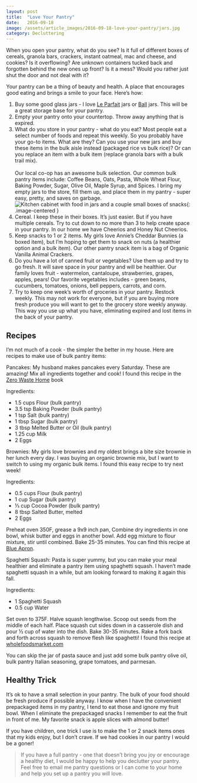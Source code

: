 ```yaml
---
layout: post
title:  "Love Your Pantry"
date:   2016-09-18
image: /assets/article_images/2016-09-18-love-your-pantry/jars.jpg
category: Decluttering
---
```


When you open your pantry, what do you see? Is it full of different boxes of cereals, granola bars, crackers, instant oatmeal, mac and cheese, and cookies? Is it overflowing? Are unknown containers  tucked back and forgotten behind the new ones up front? Is it a mess? Would you rather just shut the door and not deal with it?

Your pantry can be a thing of beauty and health. A place that encourages good eating and brings a smile to your face. Here’s how:

1. Buy some good glass jars - I love [Le Parfait](http://www.leparfait.com/) jars or [Ball](https://www.freshpreserving.com/jars/) jars. This will be a great storage base for your pantry.
2. Empty your pantry onto your countertop. Throw away anything that is expired.
3. What do you store in your pantry - what do you eat? Most people eat a select number of foods and repeat this weekly. So you probably have your go-to items. What are they? Can you use your new jars and buy these items in the bulk aisle instead (packaged rice vs bulk rice)? Or can you replace an item with a bulk item (replace granola bars with a bulk trail mix).
<br><br>Our local co-op has an awesome bulk selection. Our common bulk pantry items include: Coffee Beans, Oats, Pasta, Whole Wheat Flour, Baking Powder, Sugar, Olive Oil, Maple Syrup, and Spices. I bring my empty jars to the store, fill them up, and place them in my pantry - super easy, pretty, and saves on garbage.
![Kitchen cabinet with food in jars and a couple small boxes of snacks]({{site.url}}/assets/article_images/2016-09-18-love-your-pantry/pantry.jpg){: .image-centered }
4. Cereal. I  keep these in their boxes. It’s just easier. But if you have multiple cereals. Try to cut down to no more than 3 to help create space in your pantry. In our home we have Cheerios and Honey Nut Cheerios.
5. Keep snacks to 1 or 2  items. My girls love Annie’s Cheddar Bunnies (a boxed item), but I’m hoping to get them to snack on nuts (a healthier option and a bulk item). Our other pantry snack item is a bag of Organic Vanilla Animal Crackers.
6. Do you have a lot of canned fruit or vegetables? Use them up and try to go fresh. It will save space in your pantry and will be healthier. Our family loves fruit - watermelon, cantaloupe, strawberries, grapes, apples, pears! Our favorite vegetables includes - green beans, cucumbers, tomatoes, onions, bell peppers, carrots, and corn.
7. Try to keep one week’s worth of groceries in your pantry. Restock weekly. This may not work for everyone, but if you are buying more fresh produce you will want to get to the grocery store weekly anyway. This way you use up what you have, eliminating expired and lost items in the back of your pantry.

## Recipes #

I’m not much of a cook - the simpler the better in my house. Here are recipes to make use of bulk pantry items:

Pancakes: My husband makes pancakes every Saturday. These are amazing! Mix all ingredients together and cook! I found this recipe in the [Zero Waste Home](https://www.amazon.com/Zero-Waste-Home-Ultimate-Simplifying/dp/1451697686) book

Ingredients:

* 1.5 cups	Flour (bulk pantry)
* 3.5 tsp	Baking Powder (bulk pantry)
* 1 tsp 		Salt (bulk pantry)
* 1 tbsp	Sugar (bulk pantry)
* 3 tbsp	Melted Butter or Oil (bulk pantry)
* 1.25 cup	Milk
* 2		Eggs

Brownies: My girls love brownies and my oldest brings a bite size brownie in her lunch every day. I was buying an organic brownie mix, but I want to switch to using my organic bulk items. I found this easy recipe to try next week!

Ingredients:

* 0.5 cups	Flour (bulk pantry)
* 1 cup		Sugar (bulk pantry)
* ⅓ cup	Cocoa Powder (bulk pantry)
* 8 tbsp	Salted Butter, melted
* 2		Eggs

Preheat oven 350F, grease a 9x9 inch pan, Combine dry ingredients in one bowl, whisk butter and eggs in another bowl. Add egg mixture to flour mixture, stir until combined. Bake 25-35 minutes. You can find this recipe at [Blue Apron](http://blog.blueapron.com/five-ingredient-super-easy-brownies/).

Spaghetti Squash: Pasta is super yummy, but you can make your meal healthier and eliminate a pantry item using spaghetti squash. I haven’t made spaghetti squash in a while, but am looking forward to making it again this fall.

Ingredients:

* 1		Spaghetti Squash
* 0.5 cup	Water

Set oven to 375F. Halve squash lengthwise. Scoop out seeds from the middle of each half. Place squash cut sides down in a casserole dish and pour ½ cup of water into the dish. Bake 30-35 minutes. Rake a fork back and forth across squash to remove flesh like spaghetti! I found this recipe at [wholefoodsmarket.com](http://www.wholefoodsmarket.com/recipe/how-cook-spaghetti-squash)

You can skip the jar of pasta sauce and just add some bulk pantry olive oil, bulk pantry Italian seasoning,  grape tomatoes, and parmesan.

## Healthy Trick #

It’s ok to have a small selection in your pantry. The bulk of your food should be fresh produce if possible anyway. I know when I have the convenient prepackaged items in my pantry, I tend to eat those and ignore my fruit bowl. When I eliminate the prepackaged snacks I remember to eat the fruit in front of me. My favorite snack is apple slices with almond butter!

If you have children, one trick I use is to make the 1 or 2 snack items ones that my kids enjoy, but I don’t crave. If we had cookies in our pantry I would be a goner!

> If you have a full pantry - one that doesn’t bring you joy or encourage a healthy diet, I would be happy to help you declutter your pantry. Feel free to email me pantry questions or I can come to your home and help you set up a pantry you will love.
